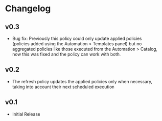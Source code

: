 # Changelog

## v0.3

- Bug fix: Previously this policy could only update applied policies (policies added using the Automation > Templates panel) but no aggregated policies like those executed from the Automation > Catalog, now this was fixed and the policy can work with both.

## v0.2

- The refresh policy updates the applied policies only when necessary, taking into account their next scheduled execution

## v0.1

- Initial Release
